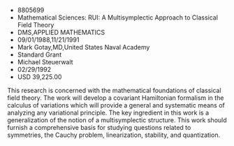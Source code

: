 
* 8805699
* Mathematical Sciences: RUI: A Multisymplectic Approach to Classical Field Theory
* DMS,APPLIED MATHEMATICS
* 09/01/1988,11/21/1991
* Mark Gotay,MD,United States Naval Academy
* Standard Grant
* Michael Steuerwalt
* 02/29/1992
* USD 39,225.00

This research is concerned with the mathematical foundations of classical field
theory. The work will develop a covariant Hamiltonian formalism in the calculus
of variations which will provide a general and systematic means of analyzing any
variational principle. The key ingredient in this work is a generalization of
the notion of a multisymplectic structure. This work should furnish a
comprehensive basis for studying questions related to symmetries, the Cauchy
problem, linearization, stability, and quantization.
